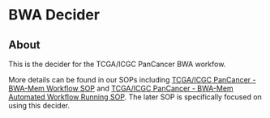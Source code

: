 # BWA Decider

## About

This is the decider for the TCGA/ICGC PanCancer BWA workfow.

More details can be found in our SOPs including [TCGA/ICGC PanCancer - BWA-Mem
Workflow
SOP](https://github.com/SeqWare/public-workflows/blob/2.1.0/PANCANCER_RUNNING_BWA.md)
and [TCGA/ICGC PanCancer - BWA-Mem Automated Workflow Running
SOP](https://github.com/SeqWare/public-workflows/blob/2.1.0/PANCANCER_AUTOMATED_RUNNING_BWA.md).
The later SOP is specifically focused on using this decider.
